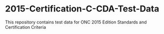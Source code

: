 # 2015-Certification-C-CDA-Test-Data
This repository contains test data for ONC 2015 Edition Standards and Certification Criteria
